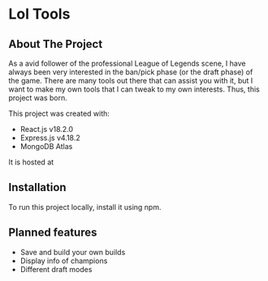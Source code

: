 # Lol Tools

## About The Project

As a avid follower of the professional League of Legends scene, I have always
been very interested in the ban/pick phase (or the draft phase) of the game.
There are many tools out there that can assist you with it, but I want to make
my own tools that I can tweak to my own interests. Thus, this project was born.

This project was created with:

- React.js v18.2.0
- Express.js v4.18.2
- MongoDB Atlas

It is hosted at

## Installation

To run this project locally, install it using npm.

## Planned features

- Save and build your own builds
- Display info of champions
- Different draft modes
